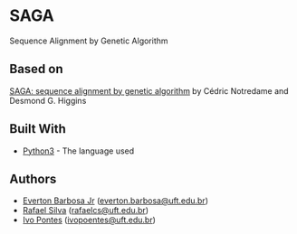 # SAGA

Sequence Alignment by Genetic Algorithm

## Based on

[SAGA: sequence alignment by genetic algorithm](https://www.ncbi.nlm.nih.gov/pmc/articles/PMC145823/pdf/241515.pdf) by Cédric Notredame and Desmond G. Higgins

## Built With

* [Python3](https://docs.python.org/3/) - The language used 

## Authors

* [Everton Barbosa Jr](https://github.com/ejkun) (everton.barbosa@uft.edu.br)
* [Rafael Silva](https://github.com/RafaelSilva7) (rafaelcs@uft.edu.br)
* [Ivo Pontes](https://github.com/poentes) (ivopoentes@uft.edu.br)